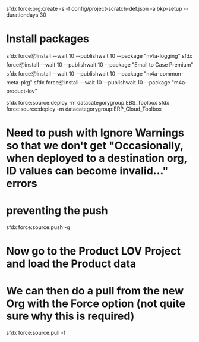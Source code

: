 sfdx force:org:create -s -f config/project-scratch-def.json -a bkp-setup --durationdays 30

# Install packages

sfdx force:package:install --wait 10 --publishwait 10 --package "m4a-logging"
sfdx force:package:install --wait 10 --publishwait 10 --package "Email to Case Premium"
sfdx force:package:install --wait 10 --publishwait 10 --package "m4a-common-meta-pkg"
sfdx force:package:install --wait 10 --publishwait 10 --package "m4a-product-lov"

 sfdx force:source:deploy -m datacategorygroup:EBS_Toolbox
 sfdx force:source:deploy -m datacategorygroup:ERP_Cloud_Toolbox
 
 # Need to push with Ignore Warnings so that we don't get "Occasionally, when deployed to a destination org, ID values can become invalid..." errors
 # preventing the push
sfdx force:source:push -g

# Now go to the Product LOV Project and load the Product data

# We can then do a pull from the new Org with the Force option (not quite sure why this is required)
sfdx force:source:pull -f